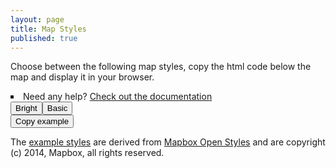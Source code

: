 ```yaml
---
layout: page
title: Map Styles
published: true
---
```


<div id="map-text">
	<p>
		Choose between the following map styles, copy the html code below the map and display it in your browser.
	</p>
	<li style="list-style-type: square">
		Need any help? <a href="/docs">Check out the documentation</a>
	</li>
</div>

<div id="map-container">
	<button id="vector-bright" class="map-button">Bright</button
	><button id="vector-basic" class="map-button">Basic</button>
</div>
<div id="vector-map" class="map-preview"></div>
<script src='https://api.tiles.mapbox.com/mapbox-gl-js/v0.21.0/mapbox-gl.js'></script>
<link href='https://api.tiles.mapbox.com/mapbox-gl-js/v0.21.0/mapbox-gl.css' rel='stylesheet' />
<div>
	<div id="bright">
		<script src="https://gist.github.com/manuelroth/33e471c9ecd4977dee6bf4839ff9488a.js"></script>
	</div>
	<div id="basic">
		<script src="https://gist.github.com/manuelroth/2a20607d02b71b29d02a1963a7e12e6e.js"></script>
	</div>
</div>
<div id="map-clipboard">
	<button class="map-clipboard-button" onclick="showCopiedHint()">
		<span id="map-clipboard-text" class="map-clipboard-img">Copy example</span>
	</button>
</div>
<div class="container">
  <div class="row pady-2">
      <p>
      The <a href="https://github.com/osm2vectortiles/mapbox-gl-styles">example styles</a> are derived from <a href="https://github.com/mapbox/mapbox-gl-styles">Mapbox Open Styles</a> and are copyright (c) 2014, Mapbox, all rights reserved.
      </p>
  </div>
</div>
